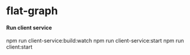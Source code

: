 # flat-graph

#### Run client service
npm run client-service:build:watch
npm run client-service:start
npm run client:start
